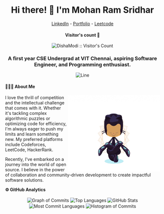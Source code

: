 <!--- Body Begins -->

<!-- Center-aligned header -->
<div align="center">
  <h1>Hi there! 👋 I'm Mohan Ram Sridhar</h1>
  <!-- Links to social profiles -->
  <pa>
    <a href="https://www.linkedin.com/in/mohanramsridhar/">LinkedIn</a> - 
    <a href="https://mohanramsridhar.github.io/mohanRam/">Portfolio</a> -
    <a href="https://leetcode.com/u/MohanRamSridhar/">Leetcode</a>
  </p> 
</div>
<h4 align="center">Visitor's count 👀</h4>
<p align="center"><img src="https://profile-counter.glitch.me/{MohanRamSridhar}/count.svg" alt="DishaModi :: Visitor's Count" /></p>

<!-- Brief introduction -->
<h3 align="center">A first year CSE Undergrad at VIT Chennai, aspiring Software Engineer, and Programming enthusiast.</h3>

<!-- Divider line -->
<p align="center">
  <img src="https://user-images.githubusercontent.com/85225156/171937799-8fc9e255-9889-4642-9c92-6df85fb86e82.gif" alt="Line" />
</p>
<!-- List of personal information -->
<h4>👨🏻‍💻 About Me</h4>
<img src="https://github.com/MohanRamSridhar/MohanRamSridhar/blob/main/readmeimg?raw=true" width="300px" height="250px" align="right">
<p>I love the thrill of competition and the intellectual challenge that comes with it. Whether it's tackling complex algorithmic puzzles or optimizing code for efficiency, I'm always eager to push my limits and learn something new. My preferred platforms include Codeforces, LeetCode, HackerRank.</p>
<p>Recently, I've embarked on a journey into the world of open source. I believe in the power of collaboration and community-driven development to create impactful software solutions.</p>
 
<!-- GitHub Analytics -->
<summary><b>⚙️ GitHub Analytics</b></summary><br>
  <div align="center">
    <!-- Graph of Commits -->
    <img align="center" height="155em"src="https://github-profile-summary-cards.vercel.app/api/cards/profile-details?username=MohanRamSridhar&theme=github_dark" alt="Graph of Commits" />
    <!-- Repositories per language -->
    <img align="center" height="155em" src="http://github-profile-summary-cards.vercel.app/api/cards/repos-per-language?username=MohanRamSridhar&theme=github_dark" alt="Top Languages" />
    <!-- GitHub stats -->
    <img align="center" height="155em" src="http://github-profile-summary-cards.vercel.app/api/cards/stats?username=MohanRamSridhar&theme=github_dark" alt="GitHub Stats" />
      <!-- Repositories per language -->
    <img align="center" height="155em" src="http://github-profile-summary-cards.vercel.app/api/cards/most-commit-language?username=MohanRamSridhar&theme=github_dark" alt="Most Commit Languages" />
    <!-- Histogram of Commits -->
    <img align="center" height="155em" src="https://github-profile-summary-cards.vercel.app/api/cards/productive-time?username=MohanRamSridhar&theme=github_dark" alt="Histogram of Commits" /></br>
  </div>


